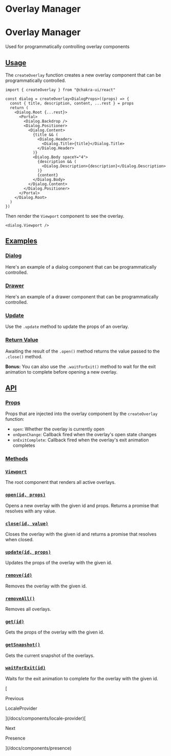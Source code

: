 # Overlay Manager

Overlay Manager
===============

Used for programmatically controlling overlay components

[Usage](#usage)
---------------

The `createOverlay` function creates a new overlay component that can be programmatically controlled.

```
import { createOverlay } from "@chakra-ui/react"

const dialog = createOverlay<DialogProps>((props) => {
  const { title, description, content, ...rest } = props
  return (
    <Dialog.Root {...rest}>
      <Portal>
        <Dialog.Backdrop />
        <Dialog.Positioner>
          <Dialog.Content>
            {title && (
              <Dialog.Header>
                <Dialog.Title>{title}</Dialog.Title>
              </Dialog.Header>
            )}
            <Dialog.Body spaceY="4">
              {description && (
                <Dialog.Description>{description}</Dialog.Description>
              )}
              {content}
            </Dialog.Body>
          </Dialog.Content>
        </Dialog.Positioner>
      </Portal>
    </Dialog.Root>
  )
})
```

Then render the `Viewport` component to see the overlay.

```
<dialog.Viewport />
```

[Examples](#examples)
---------------------

### [Dialog](#dialog)

Here's an example of a dialog component that can be programmatically controlled.

### [Drawer](#drawer)

Here's an example of a drawer component that can be programmatically controlled.

### [Update](#update)

Use the `.update` method to update the props of an overlay.

### [Return Value](#return-value)

Awaiting the result of the `.open()` method returns the value passed to the `.close()` method.

**Bonus:** You can also use the `.waitForExit()` method to wait for the exit animation to complete before opening a new overlay.

[API](#api)
-----------

### [Props](#props)

Props that are injected into the overlay component by the `createOverlay` function:

*   `open`: Whether the overlay is currently open
*   `onOpenChange`: Callback fired when the overlay's open state changes
*   `onExitComplete`: Callback fired when the overlay's exit animation completes

### [Methods](#methods)

### [`Viewport`](#viewport)

The root component that renders all active overlays.

### [`open(id, props)`](#openid-props)

Opens a new overlay with the given id and props. Returns a promise that resolves with any value.

### [`close(id, value)`](#closeid-value)

Closes the overlay with the given id and returns a promise that resolves when closed.

### [`update(id, props)`](#updateid-props)

Updates the props of the overlay with the given id.

### [`remove(id)`](#removeid)

Removes the overlay with the given id.

### [`removeAll()`](#removeall)

Removes all overlays.

### [`get(id)`](#getid)

Gets the props of the overlay with the given id.

### [`getSnapshot()`](#getsnapshot)

Gets the current snapshot of the overlays.

### [`waitForExit(id)`](#waitforexitid)

Waits for the exit animation to complete for the overlay with the given id.

[

Previous

LocaleProvider



](/docs/components/locale-provider)[

Next

Presence



](/docs/components/presence)